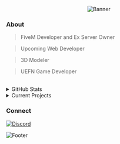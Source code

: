 <div align="center">
  
  ![Banner](https://capsule-render.vercel.app/api?type=waving&color=gradient&customColorList=12&height=180&section=header&text=ItsKuf&fontSize=60&fontColor=fff&animation=fadeIn&fontAlignY=35)

</div>

<div align="left">
  
  ### About
  > FiveM Developer and Ex Server Owner

  > Upcoming Web Developer
 
  > 3D Modeler
 
  > UEFN Game Developer
  
</div>

<br>

<details>
<summary>GitHub Stats</summary>
<div align="center">
  <img height="180em" src="https://github-readme-stats-git-masterrstaa-rickstaa.vercel.app/api?username=ItsKuf&show_icons=true&theme=tokyonight&hide_border=true&include_all_commits=true&count_private=true"/>
  <img height="180em" src="https://github-readme-streak-stats.herokuapp.com/?user=ItsKuf&theme=tokyonight&hide_border=true"/>
</div>
</details>

<details>
<summary>Current Projects</summary>
<div align="left">
  
  - BIG THINGS ARE COMING SOON...
  
</div>
</details>

<div align="left">

### Connect
[![Discord](https://img.shields.io/badge/Discord-k54-5865F2?style=flat&logo=discord&logoColor=white)](https://discord.com/)

</div>

![Footer](https://capsule-render.vercel.app/api?type=waving&color=gradient&customColorList=12&height=80&section=footer)

